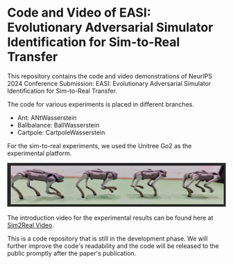 # Code and Video of EASI: Evolutionary Adversarial Simulator Identification for Sim-to-Real Transfer
 


This repository contains the code and video demonstrations of NeurIPS 2024 Conference Submission: EASI: Evolutionary Adversarial Simulator Identification for Sim-to-Real Transfer. 

The code for various experiments is placed in different branches.
- Ant: ANtWasserstein
- Ballbalance: BallWasserstein
- Cartpole:  CartpoleWasserstein


For the sim-to-real experiments, we used the Unitree Go2 as the experimental platform. 

![Go2_sim-2-real_experiment](pics/Go2_sim-2-real_experiment.png)

 The introduction video for the experimental results can be found here at [Sim2Real Video](https://youtu.be/4Zz61-QDLOw).


This is a code repository that is still in the development phase. We will further improve the code's readability and  the code will be released to the public promptly after the paper's publication.


